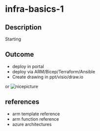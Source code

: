 # infra-basics-1

## Description

Starting 
## Outcome

- deploy in portal
- deploy via ARM/Bicep/Terraform/Ansible
- Create drawing in ppt/visio/draw.io

or ![nicepicture]()

## references

- arm template reference
- arm function reference
- azure architectures
